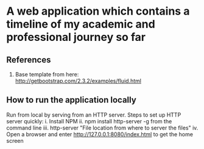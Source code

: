 # A web application which contains a timeline of my academic and professional journey so far #

## References ##
1. Base template from here: http://getbootstrap.com/2.3.2/examples/fluid.html

## How to run the application locally ##
Run from local by serving from an HTTP server.
Steps to set up HTTP server quickly:
    i. Install NPM
    ii. npm install http-server -g from the command line
    iii. http-server "File location from where to server the files"
    iv. Open a browser and enter  http://127.0.0.1:8080/index.html to get the home screen